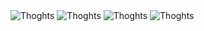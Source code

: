 <img src="https://github.com/sevenrishi/Thoghts/blob/main/Thoghts.png" alt="Thoghts"/>
<img src="https://github.com/sevenrishi/Thoghts/blob/main/Thoghts.png" alt="Thoghts"/>
<img src="https://github.com/sevenrishi/Thoghts/blob/main/Thoghts.png" alt="Thoghts"/>
<img src="https://github.com/sevenrishi/Thoghts/blob/main/Thoghts.png" alt="Thoghts"/>

